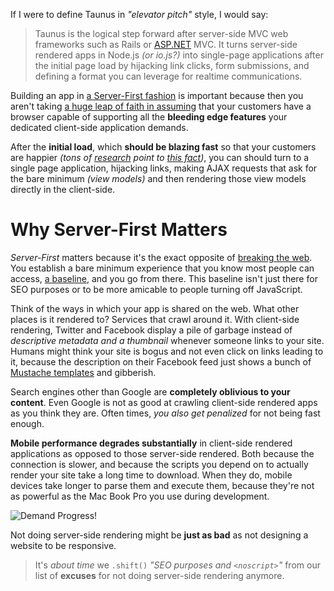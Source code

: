 If I were to define Taunus in _"elevator pitch"_ style, I would say:

> Taunus is the logical step forward after server-side MVC web frameworks such as Rails or [ASP.NET][1] MVC. It turns server-side rendered apps in Node.js _(or io.js?)_ into single-page applications after the initial page load by hijacking link clicks, form submissions, and defining a format you can leverage for realtime communications.

Building an app in [a Server-First fashion][2] is important because then you aren't taking [a huge leap of faith in assuming][3] that your customers have a browser capable of supporting all the **bleeding edge features** your dedicated client-side application demands.

After the **initial load**, which **should be blazing fast** so that your customers are happier _(tons of [research][4] point to [this fact][5])_, you can should turn to a single page application, hijacking links, making AJAX requests that ask for the bare minimum _(view models)_ and then rendering those view models directly in the client-side.

# Why Server-First Matters

_Server-First_ matters because it's the exact opposite of [breaking the web][6]. You establish a bare minimum experience that you know most people can access, [a baseline][7], and you go from there. This baseline isn't just there for SEO purposes or to be more amicable to people turning off JavaScript.

Think of the ways in which your app is shared on the web. What other places is it rendered to? Services that crawl around it. With client-side rendering, Twitter and Facebook display a pile of garbage instead of _descriptive metadata and a thumbnail_ whenever someone links to your site. Humans might think your site is bogus and not even click on links leading to it, because the description on their Facebook feed just shows a bunch of [Mustache templates][8] and gibberish.

Search engines other than Google are **completely oblivious to your content**. Even Google is not as good at crawling client-side rendered apps as you think they are. Often times, _you also get penalized_ for not being fast enough.

**Mobile performance degrades substantially** in client-side rendered applications as opposed to those server-side rendered. Both because the connection is slower, and because the scripts you depend on to actually render your site take a long time to download. When they do, mobile devices take longer to parse them and execute them, because they're not as powerful as the Mac Book Pro you use during development.

![Demand Progress!][9]

Not doing server-side rendering might be **just as bad** as not designing a website to be responsive.

> It's _about time_ we `.shift()` _"SEO purposes and `<noscript>`"_ from our list of **excuses** for not doing server-side rendering anymore.

[1]: http://ASP.NET
[2]: /articles/server-first-apps
[3]: https://remysharp.com/2015/07/02/assumptions
[4]: http://blog.codinghorror.com/speed-still-matters/
[5]: /articles/critical-path-performance-optimization
[6]: /articles/stop-breaking-the-web
[7]: https://adactio.com/journal/9206
[8]: https://mustache.github.io/
[9]: https://i.imgur.com/EfS2ijh.png
